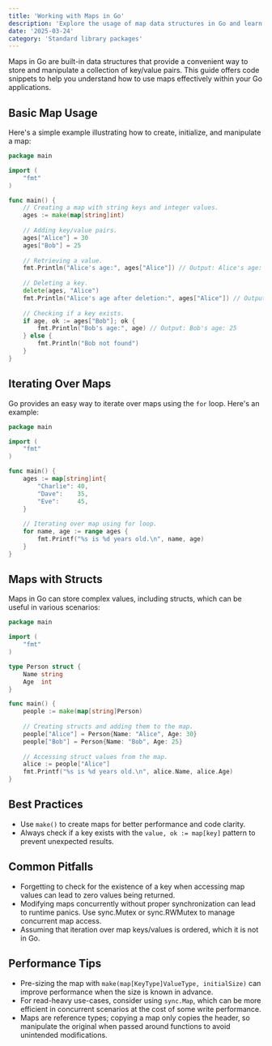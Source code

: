 ```yaml
---
title: 'Working with Maps in Go'
description: 'Explore the usage of map data structures in Go and learn how to leverage the maps package effectively'
date: '2025-03-24'
category: 'Standard library packages'
---
```


Maps in Go are built-in data structures that provide a convenient way to store and manipulate a collection of key/value pairs. This guide offers code snippets to help you understand how to use maps effectively within your Go applications.

## Basic Map Usage

Here's a simple example illustrating how to create, initialize, and manipulate a map:

```go
package main

import (
	"fmt"
)

func main() {
	// Creating a map with string keys and integer values.
	ages := make(map[string]int)
	
	// Adding key/value pairs.
	ages["Alice"] = 30
	ages["Bob"] = 25
	
	// Retrieving a value.
	fmt.Println("Alice's age:", ages["Alice"]) // Output: Alice's age: 30
	
	// Deleting a key.
	delete(ages, "Alice")
	fmt.Println("Alice's age after deletion:", ages["Alice"]) // Output: Alice's age after deletion: 0
	
	// Checking if a key exists.
	if age, ok := ages["Bob"]; ok {
		fmt.Println("Bob's age:", age) // Output: Bob's age: 25
	} else {
		fmt.Println("Bob not found")
	}
}
```

## Iterating Over Maps

Go provides an easy way to iterate over maps using the `for` loop. Here's an example:

```go
package main

import (
	"fmt"
)

func main() {
	ages := map[string]int{
		"Charlie": 40,
		"Dave":    35,
		"Eve":     45,
	}
	
	// Iterating over map using for loop.
	for name, age := range ages {
		fmt.Printf("%s is %d years old.\n", name, age)
	}
}
```

## Maps with Structs

Maps in Go can store complex values, including structs, which can be useful in various scenarios:

```go
package main

import (
	"fmt"
)

type Person struct {
	Name string
	Age  int
}

func main() {
	people := make(map[string]Person)
	
	// Creating structs and adding them to the map.
	people["Alice"] = Person{Name: "Alice", Age: 30}
	people["Bob"] = Person{Name: "Bob", Age: 25}
	
	// Accessing struct values from the map.
	alice := people["Alice"]
	fmt.Printf("%s is %d years old.\n", alice.Name, alice.Age)
}
```

## Best Practices

- Use `make()` to create maps for better performance and code clarity.
- Always check if a key exists with the `value, ok := map[key]` pattern to prevent unexpected results.

## Common Pitfalls

- Forgetting to check for the existence of a key when accessing map values can lead to zero values being returned.
- Modifying maps concurrently without proper synchronization can lead to runtime panics. Use sync.Mutex or sync.RWMutex to manage concurrent map access.
- Assuming that iteration over map keys/values is ordered, which it is not in Go.

## Performance Tips

- Pre-sizing the map with `make(map[KeyType]ValueType, initialSize)` can improve performance when the size is known in advance.
- For read-heavy use-cases, consider using `sync.Map`, which can be more efficient in concurrent scenarios at the cost of some write performance.
- Maps are reference types; copying a map only copies the header, so manipulate the original when passed around functions to avoid unintended modifications.